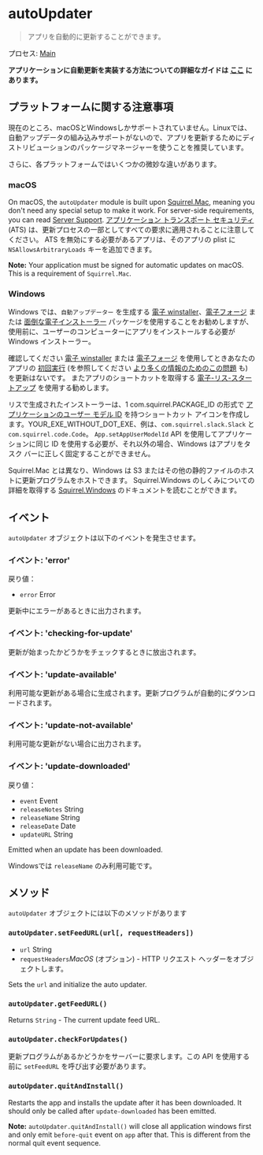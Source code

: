 # autoUpdater

> アプリを自動的に更新することができます。

プロセス: [Main](../glossary.md#main-process)

**アプリケーションに自動更新を実装する方法についての詳細なガイドは [ここ](../tutorial/updates.md) にあります。**

## プラットフォームに関する注意事項

現在のところ、macOSとWindowsしかサポートされていません。Linuxでは、自動アップデータの組み込みサポートがないので、アプリを更新するためにディストリビューションのパッケージマネージャーを使うことを推奨しています。

さらに、各プラットフォームではいくつかの微妙な違いがあります。

### macOS

On macOS, the `autoUpdater` module is built upon [Squirrel.Mac](https://github.com/Squirrel/Squirrel.Mac), meaning you don't need any special setup to make it work. For server-side requirements, you can read [Server Support](https://github.com/Squirrel/Squirrel.Mac#server-support). [アプリケーション トランスポート セキュリティ](https://developer.apple.com/library/content/documentation/General/Reference/InfoPlistKeyReference/Articles/CocoaKeys.html#//apple_ref/doc/uid/TP40009251-SW35) (ATS) は、更新プロセスの一部としてすべての要求に適用されることに注意してください。 ATS を無効にする必要があるアプリは、そのアプリの plist に `NSAllowsArbitraryLoads` キーを追加できます。

**Note:** Your application must be signed for automatic updates on macOS. This is a requirement of `Squirrel.Mac`.

### Windows

Windows では、`自動アップデーター` を生成する [電子 winstaller](https://github.com/electron/windows-installer)、[電子フォージ](https://github.com/electron-userland/electron-forge) または [面倒な電子インストーラー](https://github.com/electron/grunt-electron-installer) パッケージを使用することをお勧めしますが、使用前に、ユーザーのコンピューターにアプリをインストールする必要がWindows インストーラー。

確認してください [電子 winstaller](https://github.com/electron/windows-installer) または [電子フォージ](https://github.com/electron-userland/electron-forge) を使用してときあなたのアプリの [初回実行](https://github.com/electron/windows-installer#handling-squirrel-events) (を参照してください [より多くの情報のためのこの問題](https://github.com/electron/electron/issues/7155) も) を更新はないです。 またアプリのショートカットを取得する [電子-リス-スタートアップ](https://github.com/mongodb-js/electron-squirrel-startup) を使用する勧めします。

リスで生成されたインストーラーは、1 com.squirrel.PACKAGE_ID の形式で [アプリケーションのユーザー モデル ID](https://msdn.microsoft.com/en-us/library/windows/desktop/dd378459(v=vs.85).aspx) を持つショートカット アイコンを作成します。YOUR_EXE_WITHOUT_DOT_EXE</code>、例は、`com.squirrel.slack.Slack` と `com.squirrel.code.Code`。 `App.setAppUserModelId` API を使用してアプリケーションに同じ ID を使用する必要が、それ以外の場合、Windows はアプリをタスク バーに正しく固定することができません。

Squirrel.Mac とは異なり、Windows は S3 またはその他の静的ファイルのホストに更新プログラムをホストできます。 Squirrel.Windows のしくみについての詳細を取得する [Squirrel.Windows](https://github.com/Squirrel/Squirrel.Windows) のドキュメントを読むことができます。

## イベント

`autoUpdater` オブジェクトは以下のイベントを発生させます。

### イベント: 'error'

戻り値：

* `error` Error

更新中にエラーがあるときに出力されます。

### イベント: 'checking-for-update'

更新が始まったかどうかをチェックするときに放出されます。

### イベント: 'update-available'

利用可能な更新がある場合に生成されます。更新プログラムが自動的にダウンロードされます。

### イベント: 'update-not-available'

利用可能な更新がない場合に出力されます。

### イベント: 'update-downloaded'

戻り値：

* `event` Event
* `releaseNotes` String
* `releaseName` String
* `releaseDate` Date
* `updateURL` String

Emitted when an update has been downloaded.

Windowsでは `releaseName` のみ利用可能です。

## メソッド

`autoUpdater` オブジェクトには以下のメソッドがあります

### `autoUpdater.setFeedURL(url[, requestHeaders])`

* `url` String
* `requestHeaders`*MacOS* (オプション) - HTTP リクエスト ヘッダーをオブジェクトします。

Sets the `url` and initialize the auto updater.

### `autoUpdater.getFeedURL()`

Returns `String` - The current update feed URL.

### `autoUpdater.checkForUpdates()`

更新プログラムがあるかどうかをサーバーに要求します。この API を使用する前に `setFeedURL` を呼び出す必要があります。

### `autoUpdater.quitAndInstall()`

Restarts the app and installs the update after it has been downloaded. It should only be called after `update-downloaded` has been emitted.

**Note:** `autoUpdater.quitAndInstall()` will close all application windows first and only emit `before-quit` event on `app` after that. This is different from the normal quit event sequence.